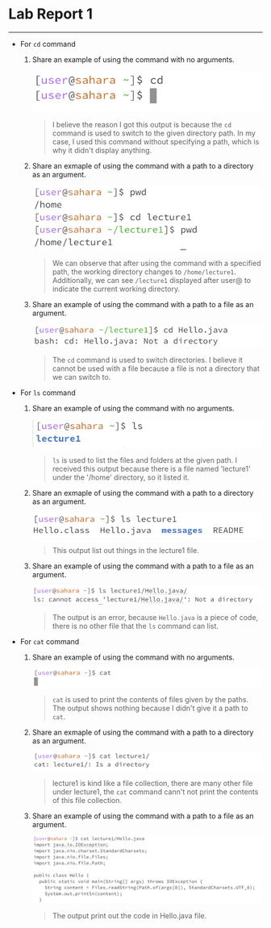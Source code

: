 # Lab Report 1
---
- For `cd` command
  
  1. Share an example of using the command with no arguments.
     
     ![](cd-no-arguments.png)

     > I believe the reason I got this output is because the `cd` command is used to switch to the given directory path. In my case, I used this command without specifying a path, which is why it didn't display anything.
     
  2. Share an exmaple of using the command with a path to a directory as an argument.
 
     ![](cd-with-directory.png)

     > We can observe that after using the command with a specified path, the working directory changes to `/home/lecture1`. Additionally, we can see `/lecture1` displayed after user@ to indicate the current working directory.
     
  3. Share an example of using the command with a path to a file as an argument.
     
     ![](cd-file.png)
     
     > The `cd` command is used to switch directories. I believe it cannot be used with a file because a file is not a directory that we can switch to.

- For `ls` command
  1. Share an example of using the command with no arguments.
     
     ![](ls-no-arguments.png)

     > `ls` is used to list the files and folders at the given path. I received this output because there is a file named 'lecture1' under the '/home' directory, so it listed it.
     
  2. Share an exmaple of using the command with a path to a directory as an argument.
     
     ![](ls-with-directory.png)

     > This output list out things in the lecture1 file.
     
  3. Share an example of using the command with a path to a file as an argument.
     
     ![](ls-file.png)

     > The output is an error, because `Hello.java` is a piece of code, there is no other file that the `ls` command can list.

- For `cat` command
  1. Share an example of using the command with no arguments.
     
     ![](cat-no-arguments.png)

     > `cat` is used to print the contents of files given by the paths. The output shows nothing because I didn't give it a path to `cat`.
     
  3. Share an exmaple of using the command with a path to a directory as an argument.
     
     ![](cat-with-directory.png)

     > lecture1 is kind like a file collection, there are many other file under lecture1, the `cat` command cann't not print the contents of this file collection.
     
  5. Share an example of using the command with a path to a file as an argument.
     
     ![](cat-file.png)

     > The output print out the code in Hello.java file.
